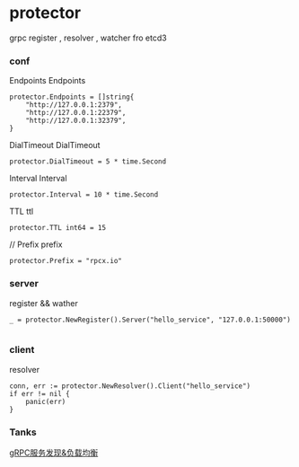# protector

grpc register ,  resolver , watcher fro etcd3

### conf

Endpoints Endpoints

	protector.Endpoints = []string{
		"http://127.0.0.1:2379",
		"http://127.0.0.1:22379",
		"http://127.0.0.1:32379",
	}

DialTimeout DialTimeout

	protector.DialTimeout = 5 * time.Second

Interval Interval

	protector.Interval = 10 * time.Second

 TTL ttl

	protector.TTL int64 = 15
	
// Prefix prefix

	protector.Prefix = "rpcx.io"

### server

register && wather
```
_ = protector.NewRegister().Server("hello_service", "127.0.0.1:50000")
	
```

### client

resolver

```
conn, err := protector.NewResolver().Client("hello_service")
if err != nil {
    panic(err)
}
```

### Tanks

[gRPC服务发现&负载均衡](http://colobu.com/2017/03/25/grpc-naming-and-load-balance/)